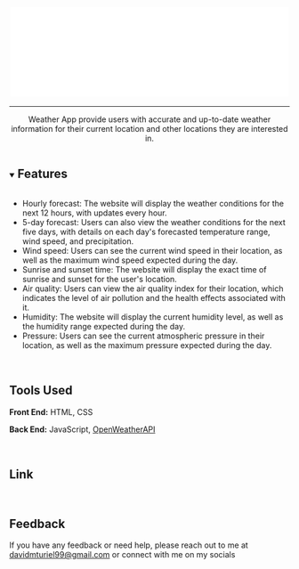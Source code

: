 <p align="center">
<img src="/assets/images/logo.png"/>

<hr>

<p align="center"> Weather App provide users with accurate and up-to-date weather information for their current location and other locations they are interested in.</p>
</p>

<details open="open">

<summary><h2 style="display: inline-block">Features</h2></summary>

- Hourly forecast: The website will display the weather conditions for the next 12 hours, with updates every hour.
- 5-day forecast: Users can also view the weather conditions for the next five days, with details on each day's forecasted temperature range, wind speed, and precipitation.
- Wind speed: Users can see the current wind speed in their location, as well as the maximum wind speed expected during the day.
- Sunrise and sunset time: The website will display the exact time of sunrise and sunset for the user's location.
- Air quality: Users can view the air quality index for their location, which indicates the level of air pollution and the health effects associated with it.
- Humidity: The website will display the current humidity level, as well as the humidity range expected during the day.
- Pressure: Users can see the current atmospheric pressure in their location, as well as the maximum pressure expected during the day.

</details>

<br>

## Tools Used

**Front End:** HTML, CSS

**Back End:** JavaScript, [OpenWeatherAPI](https://openweathermap.org/)

<br>

## Link

<br>

## Feedback

If you have any feedback or need help, please reach out to me at davidmturiel99@gmail.com or connect with me on my socials
<br>
